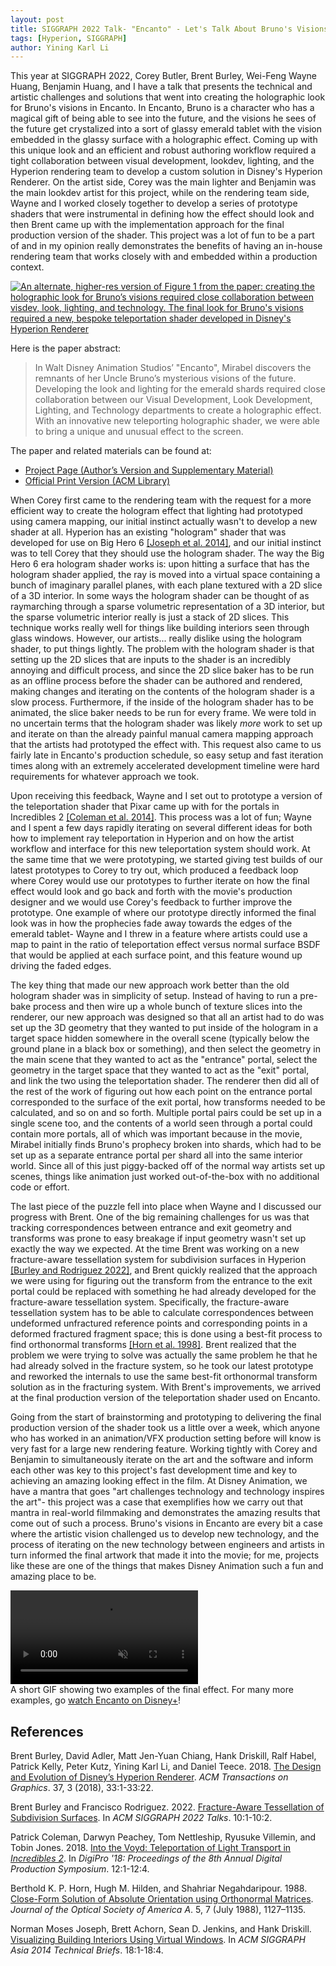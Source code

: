 ```yaml
---
layout: post
title: SIGGRAPH 2022 Talk- "Encanto" - Let's Talk About Bruno's Visions
tags: [Hyperion, SIGGRAPH]
author: Yining Karl Li
---
```


This year at SIGGRAPH 2022, Corey Butler, Brent Burley, Wei-Feng Wayne Huang, Benjamin Huang, and I have a talk that presents the technical and artistic challenges and solutions that went into creating the holographic look for Bruno's visions in Encanto.
In Encanto, Bruno is a character who has a magical gift of being able to see into the future, and the visions he sees of the future get crystalized into a sort of glassy emerald tablet with the vision embedded in the glassy surface with a holographic effect.
Coming up with this unique look and an efficient and robust authoring workflow required a tight collaboration between visual development, lookdev, lighting, and the Hyperion rendering team to develop a custom solution in Disney's Hyperion Renderer.
On the artist side, Corey was the main lighter and Benjamin was the main lookdev artist for this project, while on the rendering team side, Wayne and I worked closely together to develop a series of prototype shaders that were instrumental in defining how the effect should look and then Brent came up with the implementation approach for the final production version of the shader.
This project was a lot of fun to be a part of and in my opinion really demonstrates the benefits of having an in-house rendering team that works closely with and embedded within a production context.

[![An alternate, higher-res version of Figure 1 from the paper: creating the holographic look for Bruno’s visions required close collaboration between visdev, look, lighting, and technology. The final look for Bruno's visions required a new, bespoke teleportation shader developed in Disney's Hyperion Renderer]({{site.url}}/content/images/2022/Aug/encanto-brunos-visions/preview/teaser.jpg)]({{site.url}}/content/images/2022/Aug/encanto-brunos-visions/teaser.png)

Here is the paper abstract:

> In Walt Disney Animation Studios’ "Encanto", Mirabel discovers the remnants of her Uncle Bruno’s mysterious visions of the future. Developing the look and lighting for the emerald shards required close collaboration between our Visual Development, Look Development, Lighting, and Technology departments to create a holographic effect. With an innovative new teleporting holographic shader, we were able to bring a unique and unusual effect to the screen.

The paper and related materials can be found at:

* [Project Page (Author’s Version and Supplementary Material)](https://www.yiningkarlli.com/projects/teleportshader.html)
* [Official Print Version (ACM Library)](https://dl.acm.org/doi/10.1145/3532836.3536269)

When Corey first came to the rendering team with the request for a more efficient way to create the hologram effect that lighting had prototyped using camera mapping, our initial instinct actually wasn't to develop a new shader at all.
Hyperion has an existing "hologram" shader that was developed for use on Big Hero 6 [[Joseph et al. 2014]](https://dl.acm.org/doi/10.1145/2669024.2669029), and our initial instinct was to tell Corey that they should use the hologram shader.
The way the Big Hero 6 era hologram shader works is: upon hitting a surface that has the hologram shader applied, the ray is moved into a virtual space containing a bunch of imaginary parallel planes, with each plane textured with a 2D slice of a 3D interior.
In some ways the hologram shader can be thought of as raymarching through a sparse volumetric representation of a 3D interior, but the sparse volumetric interior really is just a stack of 2D slices.
This technique works really well for things like building interiors seen through glass windows.
However, our artists... really dislike using the hologram shader, to put things lightly.
The problem with the hologram shader is that setting up the 2D slices that are inputs to the shader is an incredibly annoying and difficult process, and since the 2D slice baker has to be run as an offline process before the shader can be authored and rendered, making changes and iterating on the contents of the hologram shader is a slow process.
Furthermore, if the inside of the hologram shader has to be animated, the slice baker needs to be run for every frame.
We were told in no uncertain terms that the hologram shader was likely _more_ work to set up and iterate on than the already painful manual camera mapping approach that the artists had prototyped the effect with.
This request also came to us fairly late in Encanto's production schedule, so easy setup and fast iteration times along with an extremely accelerated development timeline were hard requirements for whatever approach we took.

Upon receiving this feedback, Wayne and I set out to prototype a version of the teleportation shader that Pixar came up with for the portals in Incredibles 2 [[Coleman et al. 2014]](https://dl.acm.org/doi/10.1145/3233085.3233092).
This process was a lot of fun; Wayne and I spent a few days rapidly iterating on several different ideas for both how to implement ray teleportation in Hyperion and on how the artist workflow and interface for this new teleportation system should work.
At the same time that we were prototyping, we started giving test builds of our latest prototypes to Corey to try out, which produced a feedback loop where Corey would use our prototypes to further iterate on how the final effect would look and go back and forth with the movie's production designer and we would use Corey's feedback to further improve the prototype.
One example of where our prototype directly informed the final look was in how the prophecies fade away towards the edges of the emerald tablet- Wayne and I threw in a feature where artists could use a map to paint in the ratio of teleportation effect versus normal surface BSDF that would be applied at each surface point, and this feature wound up driving the faded edges.

The key thing that made our new approach work better than the old hologram shader was in simplicity of setup.
Instead of having to run a pre-bake process and then wire up a whole bunch of texture slices into the renderer, our new approach was designed so that all an artist had to do was set up the 3D geometry that they wanted to put inside of the hologram in a target space hidden somewhere in the overall scene (typically below the ground plane in a black box or something), and then select the geometry in the main scene that they wanted to act as the "entrance" portal, select the geometry in the target space that they wanted to act as the "exit" portal, and link the two using the teleportation shader.
The renderer then did all of the rest of the work of figuring out how each point on the entrance portal corresponded to the surface of the exit portal, how transforms needed to be calculated, and so on and so forth.
Multiple portal pairs could be set up in a single scene too, and the contents of a world seen through a portal could contain more portals, all of which was important because in the movie, Mirabel initially finds Bruno's prophecy broken into shards, which had to be set up as a separate entrance portal per shard all into the same interior world.
Since all of this just piggy-backed off of the normal way artists set up scenes, things like animation just worked out-of-the-box with no additional code or effort.

The last piece of the puzzle fell into place when Wayne and I discussed our progress with Brent.
One of the big remaining challenges for us was that tracking correspondences between entrance and exit geometry and transforms was prone to easy breakage if input geometry wasn't set up exactly the way we expected.
At the time Brent was working on a new fracture-aware tessellation system for subdivision surfaces in Hyperion [[Burley and Rodriguez 2022]](https://dl.acm.org/doi/10.1145/3532836.3536262), and Brent quickly realized that the approach we were using for figuring out the transform from the entrance to the exit portal could be replaced with something he had already developed for the fracture-aware tessellation system.
Specifically, the fracture-aware tessellation system has to be able to calculate correspondences between undeformed unfractured reference points and corresponding points in a deformed fractured fragment space; this is done using a best-fit process to find orthonormal transforms [[Horn et al. 1998]](https://doi.org/10.1364/JOSAA.5.001127).
Brent realized that the problem we were trying to solve was actually the same problem he that he had already solved in the fracture system, so he took our latest prototype and reworked the internals to use the same best-fit orthonormal transform solution as in the fracturing system. 
With Brent's improvements, we arrived at the final production version of the teleportation shader used on Encanto.

Going from the start of brainstorming and prototyping to delivering the final production version of the shader took us a little over a week, which anyone who has worked in an animation/VFX production setting before will know is very fast for a large new rendering feature.
Working tightly with Corey and Benjamin to simultaneously iterate on the art and the software and inform each other was key to this project's fast development time and key to achieving an amazing looking effect in the film.
At Disney Animation, we have a mantra that goes "art challenges technology and technology inspires the art"- this project was a case that exemplifies how we carry out that mantra in real-world filmmaking and demonstrates the amazing results that come out of such a process.
Bruno's visions in Encanto are every bit a case where the artistic vision challenged us to develop new technology, and the process of iterating on the new technology between engineers and artists in turn informed the final artwork that made it into the movie; for me, projects like these are one of the things that makes Disney Animation such a fun and amazing place to be.

<video autoplay muted loop playsinline>
    <source src="{{site.url}}/content/images/2022/Aug/encanto-brunos-visions/visions_loop.mp4" type="video/mp4">
    Your browser does not support the video tag.
</video>
<div class="figcaption"><span>A short GIF showing two examples of the final effect. For many more examples, go <a href="https://www.disneyplus.com/movies/encanto/33q7DY1rtHQH">watch Encanto on Disney+</a>!</span></div>


## References

Brent Burley, David Adler, Matt Jen-Yuan Chiang, Hank Driskill, Ralf Habel, Patrick Kelly, Peter Kutz, Yining Karl Li, and Daniel Teece. 2018. [The Design and Evolution of Disney’s Hyperion Renderer](https://doi.org/10.1145/3182159). _ACM Transactions on Graphics_. 37, 3 (2018), 33:1-33:22.

Brent Burley and Francisco Rodriguez. 2022. [Fracture-Aware Tessellation of Subdivision Surfaces](https://dl.acm.org/doi/10.1145/3532836.3536262). In _ACM SIGGRAPH 2022 Talks_. 10:1-10:2.

Patrick Coleman, Darwyn Peachey, Tom Nettleship, Ryusuke Villemin, and Tobin Jones. 2018. [Into the Voyd: Teleportation of Light Transport in _Incredibles 2_](https://dl.acm.org/doi/10.1145/3233085.3233092). In _DigiPro '18: Proceedings of the 8th Annual Digital Production Symposium_. 12:1-12:4.

Berthold K. P. Horn, Hugh M. Hilden, and Shahriar Negahdaripour. 1988. [Close-Form Solution of Absolute Orientation using Orthonormal Matrices](https://doi.org/10.1364/JOSAA.5.001127). _Journal of the Optical Society of America A_. 5, 7 (July 1988), 1127–1135. 

Norman Moses Joseph, Brett Achorn, Sean D. Jenkins, and Hank Driskill. [Visualizing Building Interiors Using Virtual Windows](https://dl.acm.org/doi/abs/10.1145/2669024.2669029). In _ACM SIGGRAPH Asia 2014 Technical Briefs_. 18:1-18:4.

